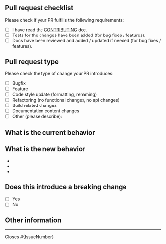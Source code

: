 <!-- markdownlint-disable-file MD041 -->

## Pull request checklist

Please check if your PR fulfills the following requirements:

- [ ] I have read the [CONTRIBUTING](https://github.com/fabasoad/setup-graudit-action/blob/main/CONTRIBUTING.md)
      doc.
- [ ] Tests for the changes have been added (for bug fixes / features).
- [ ] Docs have been reviewed and added / updated if needed (for bug fixes / features).

## Pull request type

<!-- Please do not submit updates to dependencies unless it fixes an issue. -->

<!-- Please try to limit your pull request to one type, submit multiple pull
requests if needed. -->

Please check the type of change your PR introduces:

- [ ] Bugfix
- [ ] Feature
- [ ] Code style update (formatting, renaming)
- [ ] Refactoring (no functional changes, no api changes)
- [ ] Build related changes
- [ ] Documentation content changes
- [ ] Other (please describe):

## What is the current behavior

<!-- Please describe the current behavior that you are modifying, or link to a
relevant issue. -->

## What is the new behavior

<!-- Please describe the behavior or changes that are being added by this PR. -->

-
-
-

## Does this introduce a breaking change

- [ ] Yes
- [ ] No

<!-- If this introduces a breaking change, please describe the impact and
migration path for existing applications below. -->

## Other information

<!-- Any other information that is important to this PR such as screenshots of
how the component looks before and after the change. -->
<!-- This document was adapted from the open-source [appium/appium](https://github.com/appium/appium/blob/master/.github/PULL_REQUEST_TEMPLATE.md)
repository. -->

---

Closes #{IssueNumber}
